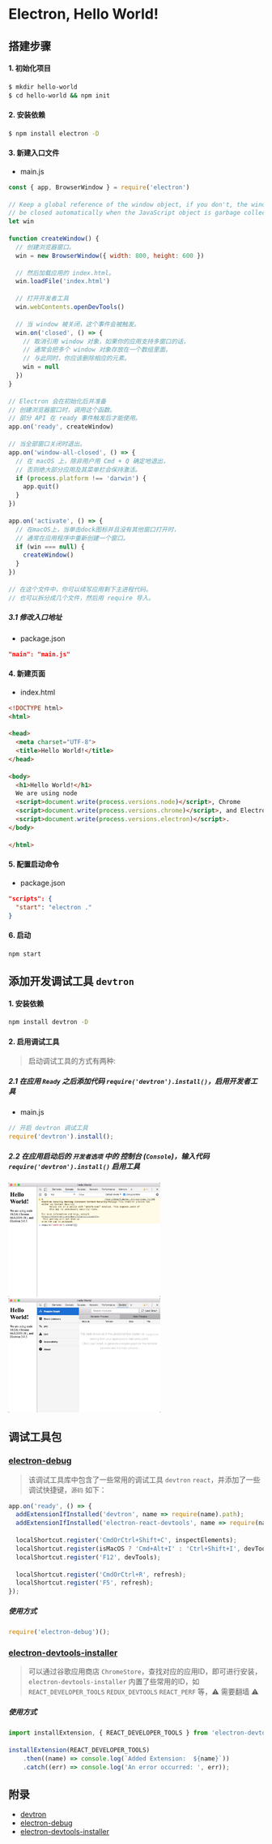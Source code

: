 # Electron, Hello World!

## 搭建步骤

#### 1. 初始化项目

```bash
$ mkdir hello-world
$ cd hello-world && npm init
```

#### 2. 安装依赖

```bash
$ npm install electron -D
```

#### 3. 新建入口文件

- main.js

```js
const { app, BrowserWindow } = require('electron')

// Keep a global reference of the window object, if you don't, the window will
// be closed automatically when the JavaScript object is garbage collected.
let win

function createWindow() {
  // 创建浏览器窗口。
  win = new BrowserWindow({ width: 800, height: 600 })

  // 然后加载应用的 index.html。
  win.loadFile('index.html')

  // 打开开发者工具
  win.webContents.openDevTools()

  // 当 window 被关闭，这个事件会被触发。
  win.on('closed', () => {
    // 取消引用 window 对象，如果你的应用支持多窗口的话，
    // 通常会把多个 window 对象存放在一个数组里面，
    // 与此同时，你应该删除相应的元素。
    win = null
  })
}

// Electron 会在初始化后并准备
// 创建浏览器窗口时，调用这个函数。
// 部分 API 在 ready 事件触发后才能使用。
app.on('ready', createWindow)

// 当全部窗口关闭时退出。
app.on('window-all-closed', () => {
  // 在 macOS 上，除非用户用 Cmd + Q 确定地退出，
  // 否则绝大部分应用及其菜单栏会保持激活。
  if (process.platform !== 'darwin') {
    app.quit()
  }
})

app.on('activate', () => {
  // 在macOS上，当单击dock图标并且没有其他窗口打开时，
  // 通常在应用程序中重新创建一个窗口。
  if (win === null) {
    createWindow()
  }
})

// 在这个文件中，你可以续写应用剩下主进程代码。
// 也可以拆分成几个文件，然后用 require 导入。
```

##### 3.1 修改入口地址

- package.json

```json
"main": "main.js"
```

#### 4. 新建页面

- index.html

```html
<!DOCTYPE html>
<html>

<head>
  <meta charset="UTF-8">
  <title>Hello World!</title>
</head>

<body>
  <h1>Hello World!</h1>
  We are using node
  <script>document.write(process.versions.node)</script>, Chrome
  <script>document.write(process.versions.chrome)</script>, and Electron
  <script>document.write(process.versions.electron)</script>.
</body>

</html>
```

#### 5. 配置启动命令

- package.json

```json
"scripts": {
  "start": "electron ."
}
```

#### 6. 启动

```bash
npm start
```

## 添加开发调试工具 `devtron`

#### 1. 安装依赖

```bash
npm install devtron -D
```

#### 2. 启用调试工具

> 启动调试工具的方式有两种:


##### 2.1 在应用 `Ready` 之后添加代码 `require('devtron').install()`，启用开发者工具

- main.js

```js
// 开启 devtron 调试工具
require('devtron').install();
```

##### 2.2 在应用启动后的 `开发者选项` 中的 控制台 (`Console`)，输入代码 `require('devtron').install()` 启用工具

<img alt="devtron" src="./require-devtron.jpg" width="300">
<img alt="devtron" src="./devtron.jpg" width="300">

## 调试工具包

### [electron-debug](https://github.com/sindresorhus/electron-debug)

> 该调试工具库中包含了一些常用的调试工具 `devtron` `react`，并添加了一些调试快捷键，`源码` 如下：

```js
app.on('ready', () => {
  addExtensionIfInstalled('devtron', name => require(name).path);
  addExtensionIfInstalled('electron-react-devtools', name => require(name).path);

  localShortcut.register('CmdOrCtrl+Shift+C', inspectElements);
  localShortcut.register(isMacOS ? 'Cmd+Alt+I' : 'Ctrl+Shift+I', devTools);
  localShortcut.register('F12', devTools);

  localShortcut.register('CmdOrCtrl+R', refresh);
  localShortcut.register('F5', refresh);
});
```

##### 使用方式

```js
require('electron-debug')();
```

### [electron-devtools-installer](https://github.com/MarshallOfSound/electron-devtools-installer)

> 可以通过谷歌应用商店 `ChromeStore`，查找对应的应用ID，即可进行安装，`electron-devtools-installer` 内置了些常用的ID，如 `REACT_DEVELOPER_TOOLS` `REDUX_DEVTOOLS` `REACT_PERF` 等，⚠️ 需要翻墙️ ⚠️

##### 使用方式

```js
import installExtension, { REACT_DEVELOPER_TOOLS } from 'electron-devtools-installer';

installExtension(REACT_DEVELOPER_TOOLS)
    .then((name) => console.log(`Added Extension:  ${name}`))
    .catch((err) => console.log('An error occurred: ', err));
```

## 附录

- [devtron](https://github.com/electron/devtron)
- [electron-debug](https://github.com/sindresorhus/electron-debug)
- [electron-devtools-installer](https://github.com/MarshallOfSound/electron-devtools-installer)
